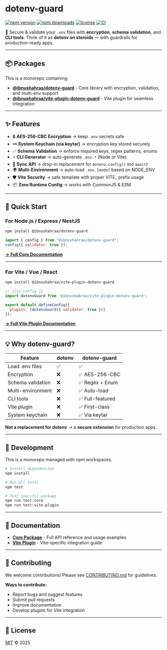 # dotenv-guard

[![npm version](https://img.shields.io/npm/v/@ibnushahraa/dotenv-guard.svg?style=flat-square)](https://www.npmjs.com/package/@ibnushahraa/dotenv-guard)
[![npm downloads](https://img.shields.io/npm/dm/@ibnushahraa/dotenv-guard.svg?style=flat-square)](https://www.npmjs.com/package/@ibnushahraa/dotenv-guard)
[![license](https://img.shields.io/badge/license-MIT-blue.svg?style=flat-square)](LICENSE)
[![CI](https://github.com/ibnushahraa/dotenv-guard/actions/workflows/test.yml/badge.svg)](https://github.com/ibnushahraa/dotenv-guard/actions)

🔐 Secure & validate your `.env` files with **encryption**, **schema validation**, and **CLI tools**.
Think of it as **dotenv on steroids** — with guardrails for production-ready apps.

---

## 📦 Packages

This is a monorepo containing:

- **[@ibnushahraa/dotenv-guard](./packages/core)** - Core library with encryption, validation, and multi-env support
- **[@ibnushahraa/vite-plugin-dotenv-guard](./packages/vite-plugin)** - Vite plugin for seamless integration

---

## ✨ Features

- 🔒 **AES-256-CBC Encryption** → keep `.env` secrets safe
- 🗝 **System Keychain (via keytar)** → encryption key stored securely
- ✅ **Schema Validation** → enforce required keys, regex patterns, enums
- ⚡ **CLI Generator** → auto-generate `.env.*` (Node or Vite)
- 🔄 **Sync API** → drop-in replacement for `dotenv.config()` (no `await`)
- 🌍 **Multi-Environment** → auto-load `.env.[mode]` based on NODE_ENV
- 🛡️ **Vite Security** → safe template with proper VITE_ prefix usage
- 📦 **Zero Runtime Config** → works with CommonJS & ESM

---

## 🚀 Quick Start

### For Node.js / Express / NestJS

```bash
npm install @ibnushahraa/dotenv-guard
```

```js
import { config } from "@ibnushahraa/dotenv-guard";
config({ validator: true });
```

[**→ Full Core Documentation**](./packages/core)

---

### For Vite / Vue / React

```bash
npm install @ibnushahraa/vite-plugin-dotenv-guard
```

```js
// vite.config.js
import dotenvGuard from '@ibnushabraa/vite-plugin-dotenv-guard';

export default defineConfig({
  plugins: [dotenvGuard({ validator: true })]
});
```

[**→ Full Vite Plugin Documentation**](./packages/vite-plugin)

---

## 💡 Why dotenv-guard?

| Feature | dotenv | dotenv-guard |
|---------|--------|--------------|
| Load .env files | ✅ | ✅ |
| Encryption | ❌ | ✅ AES-256-CBC |
| Schema validation | ❌ | ✅ Regex + Enum |
| Multi-environment | ❌ | ✅ Auto-load |
| CLI tools | ❌ | ✅ Full-featured |
| Vite plugin | ❌ | ✅ First-class |
| System keychain | ❌ | ✅ Via keytar |

**Not a replacement for dotenv** → a **secure extension** for production apps.

---

## 🧪 Development

This is a monorepo managed with npm workspaces.

```bash
# Install dependencies
npm install

# Run all tests
npm test

# Test specific package
npm run test:core
npm run test:vite-plugin
```

---

## 📖 Documentation

- **[Core Package](./packages/core)** - Full API reference and usage examples
- **[Vite Plugin](./packages/vite-plugin)** - Vite-specific integration guide

---

## 🤝 Contributing

We welcome contributions! Please see [CONTRIBUTING.md](CONTRIBUTING.md) for guidelines.

**Ways to contribute:**
- Report bugs and suggest features
- Submit pull requests
- Improve documentation
- Develop plugins for Vite integration

---

## 📄 License

[MIT](LICENSE) © 2025
